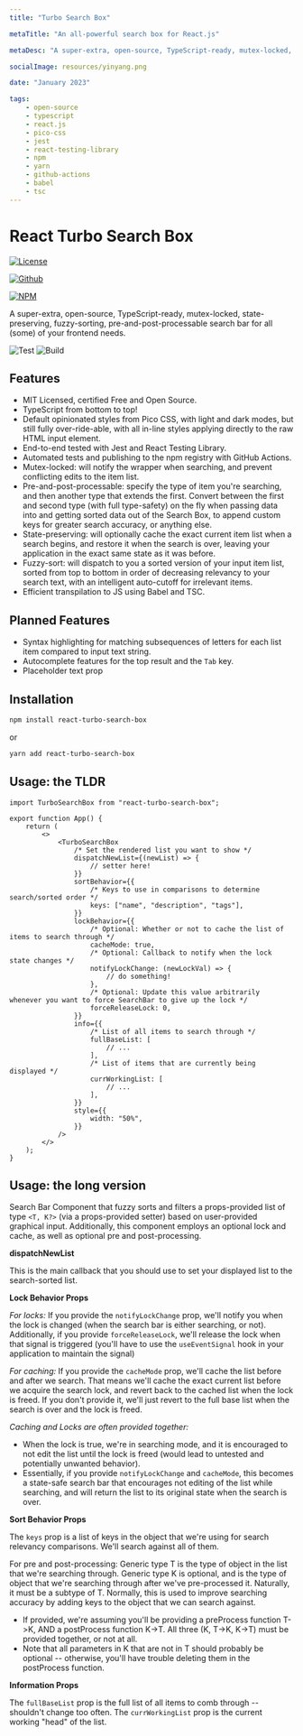 ```yaml
---
title: "Turbo Search Box"

metaTitle: "An all-powerful search box for React.js"

metaDesc: "A super-extra, open-source, TypeScript-ready, mutex-locked, state-preserving, fuzzy-sorting, pre-and-post-processable search bar for all (some) of your frontend needs."

socialImage: resources/yinyang.png

date: "January 2023"

tags:
    - open-source
    - typescript
    - react.js
    - pico-css
    - jest
    - react-testing-library
    - npm
    - yarn
    - github-actions
    - babel
    - tsc
---
```


# React Turbo Search Box

[![License](https://img.shields.io/badge/License-MIT-blue?style=for-the-badge)](https://github.com/epicdragon44/react-turbo-search-box/blob/main/LICENSE)

[![Github](https://img.shields.io/badge/Github-epicdragon44%2Freact--turbo--search--box-blue?style=for-the-badge&logo=github)](https://github.com/epicdragon44/react-turbo-search-box)

[![NPM](https://img.shields.io/badge/NPM-react--turbo--search--box-blue?style=for-the-badge&logo=npm)](https://www.npmjs.com/package/react-turbo-search-box)

A super-extra, open-source, TypeScript-ready, mutex-locked, state-preserving, fuzzy-sorting, pre-and-post-processable search bar for all (some) of your frontend needs.

![Test](https://github.com/epicdragon44/react-turbo-search-box/actions/workflows/test.yml/badge.svg) ![Build](https://github.com/epicdragon44/react-turbo-search-box/actions/workflows/build.yml/badge.svg)

## Features

-   MIT Licensed, certified Free and Open Source.
-   TypeScript from bottom to top!
-   Default opinionated styles from Pico CSS, with light and dark modes, but still fully over-ride-able, with all in-line styles applying directly to the raw HTML input element.
-   End-to-end tested with Jest and React Testing Library.
-   Automated tests and publishing to the npm registry with GitHub Actions.
-   Mutex-locked: will notify the wrapper when searching, and prevent conflicting edits to the item list.
-   Pre-and-post-processable: specify the type of item you're searching, and then another type that extends the first. Convert between the first and second type (with full type-safety) on the fly when passing data into and getting sorted data out of the Search Box, to append custom keys for greater search accuracy, or anything else.
-   State-preserving: will optionally cache the exact current item list when a search begins, and restore it when the search is over, leaving your application in the exact same state as it was before.
-   Fuzzy-sort: will dispatch to you a sorted version of your input item list, sorted from top to bottom in order of decreasing relevancy to your search text, with an intelligent auto-cutoff for irrelevant items.
-   Efficient transpilation to JS using Babel and TSC.

## Planned Features

-   Syntax highlighting for matching subsequences of letters for each list item compared to input text string.
-   Autocomplete features for the top result and the `Tab` key.
-   Placeholder text prop

## Installation

```bash
npm install react-turbo-search-box
```

or

```bash
yarn add react-turbo-search-box
```

## Usage: the TLDR

```tsx
import TurboSearchBox from "react-turbo-search-box";

export function App() {
    return (
        <>
            <TurboSearchBox
                /* Set the rendered list you want to show */
                dispatchNewList={(newList) => {
                    // setter here!
                }}
                sortBehavior={{
                    /* Keys to use in comparisons to determine search/sorted order */
                    keys: ["name", "description", "tags"],
                }}
                lockBehavior={{
                    /* Optional: Whether or not to cache the list of items to search through */
                    cacheMode: true,
                    /* Optional: Callback to notify when the lock state changes */
                    notifyLockChange: (newLockVal) => {
                        // do something!
                    },
                    /* Optional: Update this value arbitrarily whenever you want to force SearchBar to give up the lock */
                    forceReleaseLock: 0,
                }}
                info={{
                    /* List of all items to search through */
                    fullBaseList: [
                        // ...
                    ],
                    /* List of items that are currently being displayed */
                    currWorkingList: [
                        // ...
                    ],
                }}
                style={{
                    width: "50%",
                }}
            />
        </>
    );
}
```

## Usage: the long version

Search Bar Component that fuzzy sorts and filters a props-provided list of type `<T, K?>` (via a props-provided setter) based on user-provided graphical input.
Additionally, this component employs an optional lock and cache, as well as optional pre and post-processing.

**dispatchNewList**

This is the main callback that you should use to set your displayed list to the search-sorted list.

**Lock Behavior Props**

_For locks:_
If you provide the `notifyLockChange` prop, we'll notify you when the lock is changed (when the search bar is either searching, or not).
Additionally, if you provide `forceReleaseLock`, we'll release the lock when that signal is triggered (you'll have to use the `useEventSignal` hook in your application to maintain the signal)

_For caching:_
If you provide the `cacheMode` prop, we'll cache the list before and after we search.
That means we'll cache the exact current list before we acquire the search lock, and revert back to the cached list when the lock is freed.
If you don't provide it, we'll just revert to the full base list when the search is over and the lock is freed.

_Caching and Locks are often provided together:_

-   When the lock is true, we're in searching mode, and it is encouraged to not edit the list until the lock is freed (would lead to untested and potentially unwanted behavior).
-   Essentially, if you provide `notifyLockChange` and `cacheMode`, this becomes a state-safe search bar that encourages not editing of the list while searching, and will return the list to its original state when the search is over.

**Sort Behavior Props**

The `keys` prop is a list of keys in the object that we're using for search relevancy comparisons. We'll search against all of them.

For pre and post-processing:
Generic type T is the type of object in the list that we're searching through.
Generic type K is optional, and is the type of object that we're searching through after we've pre-processed it. Naturally, it must be a subtype of T. Normally, this is used to improve searching accuracy by adding keys to the object that we can search against.

-   If provided, we're assuming you'll be providing a preProcess function T->K, AND a postProcess function K->T. All three (K, T->K, K->T) must be provided together, or not at all.
-   Note that all parameters in K that are not in T should probably be optional -- otherwise, you'll have trouble deleting them in the postProcess function.

**Information Props**

The `fullBaseList` prop is the full list of all items to comb through -- shouldn't change too often.
The `currWorkingList` prop is the current working "head" of the list.
